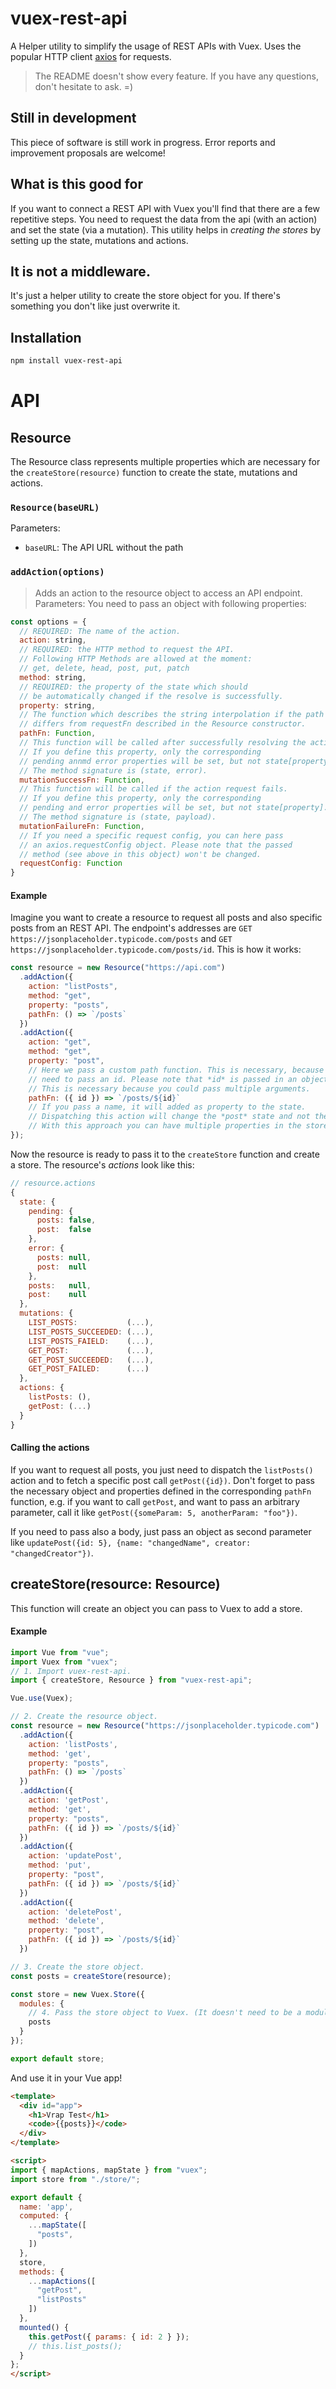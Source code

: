 # vuex-rest-api

A Helper utility to simplify the usage of REST APIs with Vuex. Uses the popular HTTP client [axios](https://github.com/mzabriskie/axios) for requests.

> The README doesn't show every feature. If you have any questions, don't hesitate to ask. =)

## Still in development
This piece of software is still work in progress. Error reports and improvement proposals are welcome!

## What is this good for
If you want to connect a REST API with Vuex you'll find that there are a few repetitive steps. You need to request the data from the api (with an action) and set the state (via a mutation). This utility helps in *creating the stores* by setting up the state, mutations and actions.

## It is **not** a middleware.
It's just a helper utility to create the store object for you. If there's something you don't like just overwrite it.

## Installation
```bash
npm install vuex-rest-api
```

# API

## Resource
The Resource class represents multiple properties which are necessary for the `createStore(resource)` function to create the state, mutations and actions.

### `Resource(baseURL)`
Parameters:
- `baseURL`: The API URL without the path

### `addAction(options)`
> Adds an action to the resource object to access an API endpoint.
Parameters:
You need to pass an object with following properties:
```js
const options = {
  // REQUIRED: The name of the action.
  action: string,
  // REQUIRED: the HTTP method to request the API.
  // Following HTTP Methods are allowed at the moment:
  // get, delete, head, post, put, patch
  method: string,
  // REQUIRED: the property of the state which should
  // be automatically changed if the resolve is successfully.
  property: string,
  // The function which describes the string interpolation if the path
  // differs from requestFn described in the Resource constructor.
  pathFn: Function,
  // This function will be called after successfully resolving the action.
  // If you define this property, only the corresponding
  // pending annmd error properties will be set, but not state[property].
  // The method signature is (state, error).
  mutationSuccessFn: Function,
  // This function will be called if the action request fails.
  // If you define this property, only the corresponding
  // pending and error properties will be set, but not state[property].
  // The method signature is (state, payload).
  mutationFailureFn: Function,
  // If you need a specific request config, you can here pass
  // an axios.requestConfig object. Please note that the passed
  // method (see above in this object) won't be changed.
  requestConfig: Function
}
```

#### Example
Imagine you want to create a resource to request all posts and also specific posts from an REST API. The endpoint's addresses are `GET https://jsonplaceholder.typicode.com/posts` and `GET https://jsonplaceholder.typicode.com/posts/id`. This is how it works:

```js
const resource = new Resource("https://api.com")
  .addAction({
    action: "listPosts",
    method: "get",
    property: "posts",
    pathFn: () => `/posts`
  })
  .addAction({
    action: "get",
    method: "get",
    property: "post",
    // Here we pass a custom path function. This is necessary, because we also
    // need to pass an id. Please note that *id* is passed in an object.
    // This is necessary because you could pass multiple arguments.
    pathFn: ({ id }) => `/posts/${id}`
    // If you pass a name, it will added as property to the state.
    // Dispatching this action will change the *post* state and not the *posts* state.
    // With this approach you can have multiple properties in the store's state.
});
```

Now the resource is ready to pass it to the `createStore` function and create a store. The resource's *actions* look like this:

```js
// resource.actions
{
  state: {
    pending: {
      posts: false,
      post:  false
    },
    error: {
      posts: null,
      post:  null
    },
    posts:   null,
    post:    null
  },
  mutations: {
    LIST_POSTS:           (...),
    LIST_POSTS_SUCCEEDED: (...),
    LIST_POSTS_FAIELD:    (...),
    GET_POST:             (...),
    GET_POST_SUCCEEDED:   (...),
    GET_POST_FAILED:      (...)
  },
  actions: {
    listPosts: (),
    getPost: (...)
  }
}
```
#### Calling the actions
If you want to request all posts, you just need to dispatch the `listPosts()` action and to fetch a specific post call `getPost({id})`. Don't forget to pass the necessary object and properties defined in the corresponding `pathFn` function, e.g. if you want to call `getPost`, and want to pass an arbitrary parameter, call it like `getPost({someParam: 5, anotherParam: "foo"})`.

If you need to pass also a body, just pass an object as second parameter like `updatePost({id: 5}, {name: "changedName", creator: "changedCreator"})`.

## createStore(resource: Resource)
This function will create an object you can pass to Vuex to add a store.

#### Example
```js
import Vue from "vue";
import Vuex from "vuex";
// 1. Import vuex-rest-api.
import { createStore, Resource } from "vuex-rest-api";

Vue.use(Vuex);

// 2. Create the resource object.
const resource = new Resource("https://jsonplaceholder.typicode.com")
  .addAction({
    action: 'listPosts',
    method: 'get',
    property: "posts",
    pathFn: () => `/posts`
  })
  .addAction({
    action: 'getPost',
    method: 'get',
    property: "posts",
    pathFn: ({ id }) => `/posts/${id}`
  })
  .addAction({
    action: 'updatePost',
    method: 'put',
    property: "post",
    pathFn: ({ id }) => `/posts/${id}`
  })
  .addAction({
    action: 'deletePost',
    method: 'delete',
    property: "post",
    pathFn: ({ id }) => `/posts/${id}`
  })

// 3. Create the store object.
const posts = createStore(resource);

const store = new Vuex.Store({
  modules: {
    // 4. Pass the store object to Vuex. (It doesn't need to be a module.)
    posts
  }
});

export default store;
```

And use it in your Vue app!
```html
<template>
  <div id="app">
    <h1>Vrap Test</h1>
    <code>{{posts}}</code>
  </div>
</template>

<script>
import { mapActions, mapState } from "vuex";
import store from "./store/";

export default {
  name: 'app',
  computed: {
    ...mapState([
      "posts",
    ])
  },
  store,
  methods: {
    ...mapActions([
      "getPost",
      "listPosts"
    ])
  },
  mounted() {
    this.getPost({ params: { id: 2 } });
    // this.list_posts();
  }
};
</script>
```
